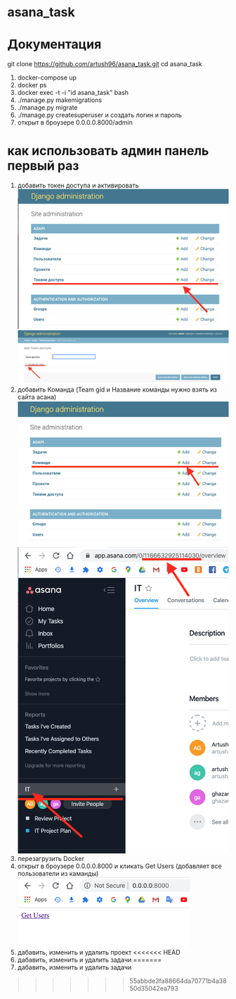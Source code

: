 # asana_task

# Документация

git clone https://github.com/artush96/asana_task.git
cd asana_task

1. docker-compose up
2. docker ps
3. docker exec -t -i "id asana_task" bash
4. ./manage.py makemigrations
5. ./manage.py migrate
6. ./manage.py createsuperuser и создать логин и пароль
7. открыт в броузере 0.0.0.0.8000/admin

# как использовать админ панель первый раз

1. добавить токен доступа и активировать
![Иллюстрация к проекту](https://github.com/artush96/images/raw/master/token.png)
![Иллюстрация к проекту](https://github.com/artush96/images/raw/master/aktivacia_tokena.png)
2. добавить Команда (Team gid и Название команды нужно взять из сайта асана)
![Иллюстрация к проекту](https://github.com/artush96/images/raw/master/kamanda.png)
![Иллюстрация к проекту](https://github.com/artush96/images/raw/master/gid_i_name_kamandi.png)
3. перезагрузить Docker
4. открыт в броузере 0.0.0.0.8000 и кликать Get Users (добавляет все пользователи из каманды)
![Иллюстрация к проекту](https://github.com/artush96/images/raw/master/get_users.png)
5. дабавить, изменить и удалить проект
<<<<<<< HEAD
6. дабавить, изменить и удалить задачи
=======
6. дабавить, изменить и удалить задачи









>>>>>>> 55abbde3fa88664da70771b4a3850d35042ea793
